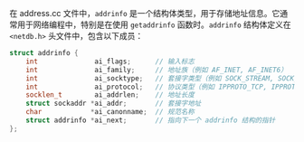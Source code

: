 在 address.cc 文件中，`addrinfo` 是一个结构体类型，用于存储地址信息。它通常用于网络编程中，特别是在使用 `getaddrinfo` 函数时。`addrinfo` 结构体定义在 `<netdb.h>` 头文件中，包含以下成员：

```cpp
struct addrinfo {
    int              ai_flags;      // 输入标志
    int              ai_family;     // 地址族（例如 AF_INET, AF_INET6）
    int              ai_socktype;   // 套接字类型（例如 SOCK_STREAM, SOCK_DGRAM）
    int              ai_protocol;   // 协议类型（例如 IPPROTO_TCP, IPPROTO_UDP）
    socklen_t        ai_addrlen;    // 地址长度
    struct sockaddr *ai_addr;       // 套接字地址
    char            *ai_canonname;  // 规范名称
    struct addrinfo *ai_next;       // 指向下一个 addrinfo 结构的指针
};
```

